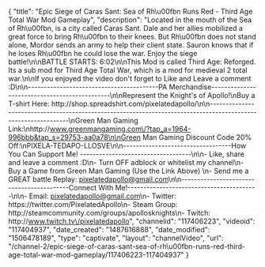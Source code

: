 {
    "title": "Epic Siege of Caras Sant: Sea of Rh\u00fbn Runs Red - Third Age Total War Mod Gameplay",
    "description": "Located in the mouth of the Sea of Rh\u00fbn, is a city called Caras Sant.  Dale and her allies mobilized a great force to bring Rh\u00fbn to their knees. But Rh\u00fbn does not stand alone, Mordor sends an army to help their client state.  Sauron knows that if he loses Rh\u00fbn he could lose the war.  Enjoy the siege battle!\n\nBATTLE STARTS: 6:02\n\nThis Mod is called Third Age: Reforged.  Its a sub mod for Third Age Total War, which is a mod for medieval 2 total war.\n\nIf you enjoyed the video don't forget to Like and Leave a comment :D\n\n-----------------------------------------PA Merchandise----------------------------------------------\n\nRepresent the Knight's of Apollo!\nBuy a T-shirt Here: http:\/\/shop.spreadshirt.com\/pixelatedapollo\/\n\n---------------------------------------------------------------------------------------------------------------\nGreen Man Gaming Link:\nhttp:\/\/www.greenmangaming.com\/?tap_a=1964-996bbb&tap_s=29753-aa0a78\n\nGreen Man Gaming Discount Code 20% Off:\nPIXELA-TEDAPO-LLOSVE\n\n----------------------------------How You Can Support Me! -----------------------------------\n\n- Like, share and leave a comment :D\n- Turn OFF adblock or whitelist my channel\n- Buy a Game from Green Man Gaming (Use the Link Above) \n- Send me a GREAT battle Replay: pixelatedapollo@gmail.com\n\n------------------------------------------Connect With Me!-----------------------------------------\n\n- Email: pixelatedapollo@gmail.com\n- Twitter: https:\/\/twitter.com\/PixelatedApollo\n- Steam Group:  http:\/\/steamcommunity.com\/groups\/apollosknights\n- Twitch: http:\/\/www.twitch.tv\/pixelatedapollo",
    "channelid": "117406223",
    "videoid": "117404937",
    "date_created": "1487616888",
    "date_modified": "1506478189",
    "type": "captivate",
    "layout": "channelVideo",
    "url": "\/channel-2\/epic-siege-of-caras-sant-sea-of-rh\u00fbn-runs-red-third-age-total-war-mod-gameplay\/117406223-117404937"
}